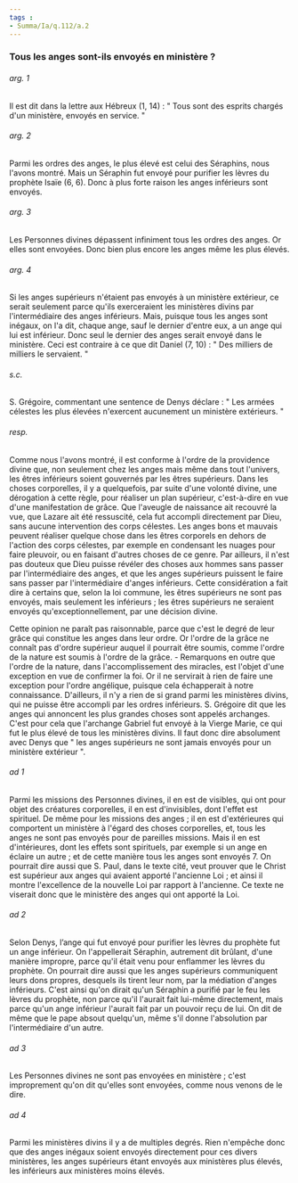 ```yaml
---
tags : 
- Summa/Ia/q.112/a.2
---
```


### Tous les anges sont-ils envoyés en ministère ?



###### arg. 1
Il est dit dans la lettre aux Hébreux (1, 14) : " Tous sont des esprits chargés d'un ministère, envoyés en service. " 

###### arg. 2
Parmi les ordres des anges, le plus élevé est celui des Séraphins, nous l'avons montré. Mais un Séraphin fut envoyé pour purifier les lèvres du prophète Isaïe (6, 6). Donc à plus forte raison les anges inférieurs sont envoyés. 

###### arg. 3
Les Personnes divines dépassent infiniment tous les ordres des anges. Or elles sont envoyées. Donc bien plus encore les anges même les plus élevés. 

###### arg. 4
Si les anges supérieurs n'étaient pas envoyés à un ministère extérieur, ce serait seulement parce qu'ils exerceraient les ministères divins par l'intermédiaire des anges inférieurs. Mais, puisque tous les anges sont inégaux, on l'a dit, chaque ange, sauf le dernier d'entre eux, a un ange qui lui est inférieur. Donc seul le dernier des anges serait envoyé dans le ministère. Ceci est contraire à ce que dit Daniel (7, 10) : " Des milliers de milliers le servaient. " 

###### s.c.
S. Grégoire, commentant une sentence de Denys déclare : " Les armées célestes les plus élevées n'exercent aucunement un ministère extérieurs. " 

###### resp.
Comme nous l'avons montré, il est conforme à l'ordre de la providence divine que, non seulement chez les anges mais même dans tout l'univers, les êtres inférieurs soient gouvernés par les êtres supérieurs. Dans les choses corporelles, il y a quelquefois, par suite d'une volonté divine, une dérogation à cette règle, pour réaliser un plan supérieur, c'est-à-dire en vue d'une manifestation de grâce. Que l'aveugle de naissance ait recouvré la vue, que Lazare ait été ressuscité, cela fut accompli directement par Dieu, sans aucune intervention des corps célestes. Les anges bons et mauvais peuvent réaliser quelque chose dans les êtres corporels en dehors de l'action des corps célestes, par exemple en condensant les nuages pour faire pleuvoir, ou en faisant d'autres choses de ce genre. Par ailleurs, il n'est pas douteux que Dieu puisse révéler des choses aux hommes sans passer par l'intermédiaire des anges, et que les anges supérieurs puissent le faire sans passer par l'intermédiaire d'anges inférieurs. Cette considération a fait dire à certains que, selon la loi commune, les êtres supérieurs ne sont pas envoyés, mais seulement les inférieurs ; les êtres supérieurs ne seraient envoyés qu'exceptionnellement, par une décision divine. 

Cette opinion ne paraît pas raisonnable, parce que c'est le degré de leur grâce qui constitue les anges dans leur ordre. Or l'ordre de la grâce ne connaît pas d'ordre supérieur auquel il pourrait être soumis, comme l'ordre de la nature est soumis à l'ordre de la grâce. - Remarquons en outre que l'ordre de la nature, dans l'accomplissement des miracles, est l'objet d'une exception en vue de confirmer la foi. Or il ne servirait à rien de faire une exception pour l'ordre angélique, puisque cela échapperait à notre connaissance. D'ailleurs, il n'y a rien de si grand parmi les ministères divins, qui ne puisse être accompli par les ordres inférieurs. S. Grégoire dit que les anges qui annoncent les plus grandes choses sont appelés archanges. C'est pour cela que l'archange Gabriel fut envoyé à la Vierge Marie, ce qui fut le plus élevé de tous les ministères divins. Il faut donc dire absolument avec Denys que " les anges supérieurs ne sont jamais envoyés pour un ministère extérieur ". 

###### ad 1
Parmi les missions des Personnes divines, il en est de visibles, qui ont pour objet des créatures corporelles, il en est d'invisibles, dont l'effet est spirituel. De même pour les missions des anges ; il en est d'extérieures qui comportent un ministère à l'égard des choses corporelles, et, tous les anges ne sont pas envoyés pour de pareilles missions. Mais il en est d'intérieures, dont les effets sont spirituels, par exemple si un ange en éclaire un autre ; et de cette manière tous les anges sont envoyés 7. On pourrait dire aussi que S. Paul, dans le texte cité, veut prouver que le Christ est supérieur aux anges qui avaient apporté l'ancienne Loi ; et ainsi il montre l'excellence de la nouvelle Loi par rapport à l'ancienne. Ce texte ne viserait donc que le ministère des anges qui ont apporté la Loi. 

###### ad 2
Selon Denys, l’ange qui fut envoyé pour purifier les lèvres du prophète fut un ange inférieur. On l'appellerait Séraphin, autrement dit brûlant, d'une manière impropre, parce qu'il était venu pour enflammer les lèvres du prophète. On pourrait dire aussi que les anges supérieurs communiquent leurs dons propres, desquels ils tirent leur nom, par la médiation d'anges inférieurs. C'est ainsi qu'on dirait qu'un Séraphin a purifié par le feu les lèvres du prophète, non parce qu'il l'aurait fait lui-même directement, mais parce qu'un ange inférieur l'aurait fait par un pouvoir reçu de lui. On dit de même que le pape absout quelqu'un, même s'il donne l'absolution par l'intermédiaire d'un autre. 

###### ad 3
Les Personnes divines ne sont pas envoyées en ministère ; c'est improprement qu'on dit qu'elles sont envoyées, comme nous venons de le dire. 

###### ad 4
Parmi les ministères divins il y a de multiples degrés. Rien n'empêche donc que des anges inégaux soient envoyés directement pour ces divers ministères, les anges supérieurs étant envoyés aux ministères plus élevés, les inférieurs aux ministères moins élevés. 

